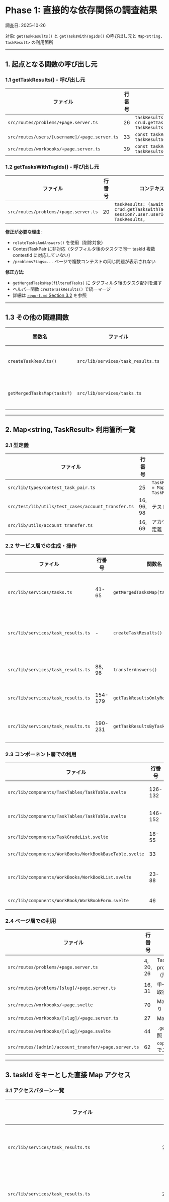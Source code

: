 # Phase 1: 直接的な依存関係の調査結果

調査日: 2025-10-26

対象: `getTaskResults()` と `getTasksWithTagIds()` の呼び出し元と `Map<string, TaskResult>` の利用箇所

---

## 1. 起点となる関数の呼び出し元

### 1.1 getTaskResults() - 呼び出し元

| ファイル                                      | 行番号 | コンテキスト                                                                            |
| --------------------------------------------- | ------ | --------------------------------------------------------------------------------------- |
| `src/routes/problems/+page.server.ts`         | 26     | `taskResults: (await crud.getTaskResults(session?.user.userId)) as TaskResults,`        |
| `src/routes/users/[username]/+page.server.ts` | 33     | `const taskResultsMap = await taskResultService.getTaskResultsOnlyResultExists(...)`    |
| `src/routes/workbooks/+page.server.ts`        | 39     | `const taskResultsByTaskId = await taskResultsCrud.getTaskResultsOnlyResultExists(...)` |

### 1.2 getTasksWithTagIds() - 呼び出し元

| ファイル                              | 行番号 | コンテキスト                                                                                 |
| ------------------------------------- | ------ | -------------------------------------------------------------------------------------------- |
| `src/routes/problems/+page.server.ts` | 20     | `taskResults: (await crud.getTasksWithTagIds(tagIds, session?.user.userId)) as TaskResults,` |

**修正が必要な理由**:

- `relateTasksAndAnswers()` を使用（削除対象）
- ContestTaskPair に非対応（タグフィルタ後のタスクで同一 taskId 複数 contestId に対応していない）
- `/problems?tags=...` ページで複数コンテストの同じ問題が表示されない

**修正方法**:

- `getMergedTasksMap(filteredTasks)` に タグフィルタ後のタスク配列を渡す
- ヘルパー関数 `createTaskResults()` で統一マージ
- 詳細は [`report.md` Section 3.2](report.md#32-サービス層gettagswithtaskids新規追加対象) を参照

---

## 1.3 その他の関連関数

| 関数名                      | ファイル                           | 状態     | 備考                                                                  |
| --------------------------- | ---------------------------------- | -------- | --------------------------------------------------------------------- |
| `createTaskResults()`       | `src/lib/services/task_results.ts` | 新規追加 | ヘルパー関数。`getTaskResults()` と `getTasksWithTagIds()` で共通使用 |
| `getMergedTasksMap(tasks?)` | `src/lib/services/tasks.ts`        | 拡張必要 | `tasks` パラメータを optional に拡張                                  |

---

## 2. Map<string, TaskResult> 利用箇所一覧

### 2.1 型定義

| ファイル                                            | 行番号     | 用途                                                                      |
| --------------------------------------------------- | ---------- | ------------------------------------------------------------------------- |
| `src/lib/types/contest_task_pair.ts`                | 25         | `TaskResultMapByContestTaskPairKey = Map<ContestTaskPairKey, TaskResult>` |
| `src/test/lib/utils/test_cases/account_transfer.ts` | 16, 96, 98 | テスト用サンプルデータ                                                    |
| `src/lib/utils/account_transfer.ts`                 | 16, 69     | アカウント転送用ユーティリティの型定義                                    |

### 2.2 サービス層での生成・操作

| ファイル                           | 行番号  | 関数名                             | 説明                                                                |
| ---------------------------------- | ------- | ---------------------------------- | ------------------------------------------------------------------- |
| `src/lib/services/tasks.ts`        | 41-65   | `getMergedTasksMap(tasks?)`        | ⭐ **新規拡張**: ContestTaskPair マップ。tasks パラメータで DI 対応 |
| `src/lib/services/task_results.ts` | -       | `createTaskResults()`              | ⭐ **新規追加**: Task 配列を answers とマージ。統一ポイント         |
| `src/lib/services/task_results.ts` | 88, 96  | `transferAnswers()`                | ソースユーザ・宛先ユーザの回答を Map として取得                     |
| `src/lib/services/task_results.ts` | 154-179 | `getTaskResultsOnlyResultExists()` | 回答ありのみ返すメソッド（Map 可能）                                |
| `src/lib/services/task_results.ts` | 190-231 | `getTaskResultsByTaskId()`         | 指定タスク ID のみ返すメソッド（workbooks 用）                      |

### 2.3 コンポーネント層での利用

| ファイル                                                | 行番号  | 用途                            | キー参照方法                      |
| ------------------------------------------------------- | ------- | ------------------------------- | --------------------------------- |
| `src/lib/components/TaskTables/TaskTable.svelte`        | 126-132 | TaskResults 配列から Map へ変換 | `taskResult.task_id` をキー       |
| `src/lib/components/TaskTables/TaskTable.svelte`        | 146-152 | Map での検索・インデックス操作  | `.get(taskId)` 直接参照           |
| `src/lib/components/TaskGradeList.svelte`               | 18-55   | 成績別に Map 作成               | `.get(taskGrade)` で グループ分け |
| `src/lib/components/WorkBooks/WorkBookBaseTable.svelte` | 33      | props 型として使用              | -                                 |
| `src/lib/components/WorkBooks/WorkBookList.svelte`      | 23-88   | workbook 別の TaskResults 集約  | `.get(workbookType)` でグループ化 |
| `src/lib/components/WorkBook/WorkBookForm.svelte`       | 46      | タスク情報参照                  | `.get(taskId)` 直接参照           |

### 2.4 ページ層での利用

| ファイル                                              | 行番号    | 用途                                            |
| ----------------------------------------------------- | --------- | ----------------------------------------------- |
| `src/routes/problems/+page.server.ts`                 | 4, 20, 26 | TaskResults を props として渡す（形式は Array） |
| `src/routes/problems/[slug]/+page.server.ts`          | 16, 31    | 単一タスク結果の取得・更新                      |
| `src/routes/workbooks/+page.svelte`                   | 70        | Map 形式で受け取り                              |
| `src/routes/workbooks/[slug]/+page.server.ts`         | 27        | Map 形式で返却                                  |
| `src/routes/workbooks/[slug]/+page.svelte`            | 44        | `.get(taskId)` で参照                           |
| `src/routes/(admin)/account_transfer/+page.server.ts` | 62        | `copyTaskResults()` でユーザ間転送              |

---

## 3. taskId をキーとした直接 Map アクセス

### 3.1 アクセスパターン一覧

| ファイル                                                     | 行番号 | パターン                                    | 説明                         |
| ------------------------------------------------------------ | ------ | ------------------------------------------- | ---------------------------- |
| `src/lib/services/task_results.ts`                           | 213    | `tasksMap.get(taskId)`                      | Task マップからタスク取得    |
| `src/lib/services/task_results.ts`                           | 220    | `answersMap.get(taskId)`                    | 回答マップから回答取得       |
| `src/lib/services/task_results.ts`                           | 223    | `taskResultsMap.set(taskId, taskResult)`    | 結果マップに結果を登録       |
| `src/lib/components/WorkBookTasks/WorkBookTasksTable.svelte` | 133    | `tasksMapByIds.get(taskId)`                 | コンポーネント内でタスク参照 |
| `src/lib/components/TaskTables/TaskTable.svelte`             | 152    | `taskIndicesMap().get(updatedTask.task_id)` | インデックスマップから参照   |
| `src/routes/workbooks/[slug]/+page.svelte`                   | 44     | `taskResults?.get(taskId)`                  | ページ内で結果参照           |

---

## 4. task_results サービス層の全体像

### 4.1 他からインポートされる関数一覧

```
src/routes/problems/+page.server.ts
  ├─ getTaskResults()
  ├─ getTasksWithTagIds()
  └─ updateTaskResult()

src/routes/problems/[slug]/+page.server.ts
  ├─ getTaskResult()
  └─ updateTaskResult()

src/routes/users/[username]/+page.server.ts
  └─ getTaskResultsOnlyResultExists()

src/routes/workbooks/+page.server.ts
  └─ getTaskResultsOnlyResultExists()

src/routes/workbooks/[slug]/+page.server.ts
  └─ getTaskResultsByTaskId()

src/routes/(admin)/account_transfer/+page.server.ts
  └─ copyTaskResults()
```

### 4.2 内部関数一覧

- `relateTasksAndAnswers()` - TaskResults 生成の中核
- `createDefaultTaskResult()` - デフォルト TaskResult 作成
- `transferAnswers()` - アカウント転送時の回答転送
- `mergeTaskAndAnswer()` - Task と Answer を統合

---

## 5. リスク区分

### 高リスク（必須修正）

- **`src/lib/services/task_results.ts`**
  - `getTaskResultsByTaskId()` - 直接 `taskId` をキーに利用（213, 220, 223 行）
  - `getTaskResultsOnlyResultExists()` - `taskId` を直接キーに登録（173 行）
  - `relateTasksAndAnswers()` - 配列返却用だが内部では taskId を利用

- **`src/routes/problems/+page.server.ts`**
  - `getTaskResults()` と `getTasksWithTagIds()` の戻り値型が `TaskResults` (Array)
  - しかし新構造では `Map<contestId:taskId, Task>` が必要

### 中リスク（間接的な影響）

- **`src/lib/components/TaskTables/TaskTable.svelte`**
  - TaskResults 配列を Map に変換（127行）
  - キーが taskId なので、新構造対応が必要

- **`src/routes/workbooks/[slug]/+page.svelte`**
  - 既に Map 型で受け取り `.get(taskId)` で参照（44行）
  - キー構造の変更が必要

### 低リスク（読み取りのみ）

- `src/routes/problems/[slug]/+page.server.ts`
  - 単一タスク参照なので、現在の構造でも対応可能かもしれない

---

## 6. 推奨される修正優先順序

1. **Phase 2**: サービス層（`src/lib/services/task_results.ts`）を修正
   - `getTaskResultsByTaskId()` - キー形式を変更
   - `getTaskResultsOnlyResultExists()` - キー形式を変更
   - ヘルパー関数を新構造対応に改修

2. **Phase 3**: ページサーバー層（`src/routes/*/+page.server.ts`）を修正
   - `/problems` ページ：戻り値型の見直し
   - `/workbooks` ページ：キー形式の一貫性確認

3. **Phase 4**: コンポーネント層（`src/lib/components/*`）を修正
   - TaskTable での Map 変換処理
   - workbooks での参照処理

4. **Phase 5**: ユーティリティ層（`src/lib/utils/account_transfer.ts`）を修正
   - アカウント転送の型・ロジック調整

---

## 7. 既知の新しい型定義

| 型名                                | ファイル                             | 説明                          |
| ----------------------------------- | ------------------------------------ | ----------------------------- |
| `TaskResultMapByContestTaskPairKey` | `src/lib/types/contest_task_pair.ts` | 新しいキー形式用の Map 型     |
| `ContestTaskPairKey`                | `src/lib/types/contest_task_pair.ts` | `contestId:taskId` 形式のキー |

---

## 8. 次のステップ（Phase 2 候補）

- [ ] `src/lib/services/tasks.ts` の `getMergedTasksMap()` 実装内容確認
- [ ] ContestTaskPair テーブルの実装内容確認
- [ ] `/problems` ページの現在の TaskResults 返却形式を詳細確認
- [ ] `/workbooks` との互換性要件の最終確認
